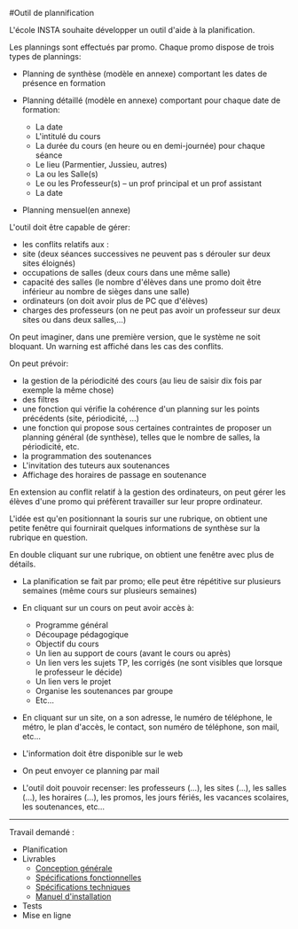 #Outil de plannification

L'école INSTA souhaite développer un outil d'aide à la planification.

Les plannings sont effectués par promo. Chaque promo dispose de trois types de plannings:

 - Planning de synthèse (modèle en annexe) comportant les dates de présence en formation
 - Planning détaillé (modèle en annexe) comportant pour chaque date de formation:
    - La date 
    - L'intitulé du cours
    - La durée du cours (en heure ou en demi-journée) pour chaque séance
    - Le lieu (Parmentier, Jussieu, autres)
    - La ou les Salle(s)
    - Le ou les Professeur(s) – un prof principal et un prof assistant 
    - La date 

- Planning mensuel(en annexe)

L'outil doit être capable de gérer:

- les conflits relatifs aux : 
- site (deux séances successives ne peuvent pas s dérouler sur deux sites éloignés)
- occupations de salles (deux cours dans une même salle)
- capacité des salles (le nombre d'élèves dans une promo doit être inférieur au nombre de sièges dans une salle)
- ordinateurs (on doit avoir plus de PC que d'élèves)
- charges des professeurs (on ne peut pas avoir un professeur sur deux sites ou dans deux salles,…)

On peut imaginer, dans une première version, que le système ne soit bloquant. Un warning est affiché dans les cas des conflits.

On peut prévoir:

- la gestion de la périodicité des cours (au lieu de saisir dix fois par exemple la même chose)
- des filtres 
- une fonction qui vérifie la cohérence d'un planning sur les points précédents (site, périodicité, ...)
- une fonction qui propose sous certaines contraintes de proposer un planning général (de synthèse), telles que le nombre de salles, la périodicité, etc.
- la programmation des soutenances
- L'invitation des tuteurs aux soutenances
- Affichage des horaires de passage en soutenance

En extension au conflit relatif à la gestion des ordinateurs, on peut gérer les élèves d'une promo qui préfèrent travailler sur leur propre ordinateur.

L'idée est qu'en positionnant la souris sur une rubrique, on obtient une petite fenêtre qui fournirait quelques informations de synthèse sur la rubrique en question.

En double cliquant sur une rubrique, on obtient une fenêtre avec plus de détails.

- La planification se fait par promo; elle peut être répétitive sur plusieurs semaines (même cours sur plusieurs semaines)
- En cliquant sur un cours on peut avoir accès à:
    - Programme général
    - Découpage pédagogique
    - Objectif du cours
    - Un lien au support de cours (avant le cours ou après)
    - Un lien vers les sujets TP, les corrigés (ne sont visibles que lorsque le professeur le décide)
    - Un lien vers le projet
    - Organise les soutenances par groupe
    - Etc…

- En cliquant sur un site, on a son adresse, le numéro de téléphone, le métro, le plan d'accès, le contact, son numéro de téléphone, son mail, etc…
- L'information doit être disponible sur le web
- On peut envoyer ce planning par mail
- L'outil doit pouvoir recenser: les professeurs (…), les sites (…), les salles (…), les horaires (…), les promos, les jours fériés, les vacances scolaires, les soutenances, etc…

***

Travail demandé :

- Planification
- Livrables
    - [Conception générale](/Specifications.md)
    - [Spécifications fonctionnelles](/Features.md)
    - [Spécifications techniques](/Technicals.md)
    - [Manuel d'installation](/Installation.md)
- Tests
- Mise en ligne
